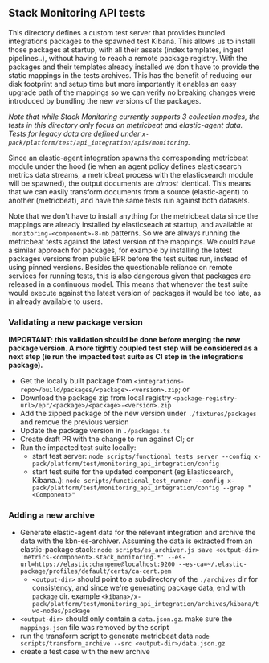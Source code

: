 ## Stack Monitoring API tests

This directory defines a custom test server that provides bundled integrations
packages to the spawned test Kibana. This allows us to install those packages at
startup, with all their assets (index templates, ingest pipelines..), without
having to reach a remote package registry.
With the packages and their templates already installed we don't have to provide
the static mappings in the tests archives. This has the benefit of reducing our
disk footprint and setup time but more importantly it enables an easy upgrade path
of the mappings so we can verify no breaking changes were introduced by bundling
the new versions of the packages.

_Note that while Stack Monitoring currently supports 3 collection modes, the tests
in this directory only focus on metricbeat and elastic-agent data. Tests for legacy
data are defined under `x-pack/platform/test/api_integration/apis/monitoring`._

Since an elastic-agent integration spawns the corresponding metricbeat module under
the hood (ie when an agent policy defines elasticsearch metrics data streams,
a metricbeat process with the elasticsearch module will be spawned), the output
documents are _almost_ identical. This means that we can easily transform documents
from a source (elastic-agent) to another (metricbeat), and have the same tests run
against both datasets.

Note that we don't have to install anything for the metricbeat data since the mappings
are already installed by elasticseach at startup, and available at `.monitoring-<component>-8-mb`
patterns. So we are always running the metricbeat tests against the latest version of
the mappings.
We could have a similar approach for packages, for example by installing the latest
packages versions from public EPR before the test suites run, instead of using pinned
versions. Besides the questionable reliance on remote services for running tests,
this is also dangerous given that packages are released in a continuous model.
This means that whenever the test suite would execute against the latest version
of packages it would be too late, as in already available to users.

### Validating a new package version
**IMPORTANT: this validation should be done before merging the new package version.
A more tightly coupled test step will be considered as a next step (ie run the impacted
test suite as CI step in the integrations package).**

- Get the locally built package from `<integrations-repo>/build/packages/<package>-<version>.zip`; or
- Download the package zip from local registry `<package-registry-url>/epr/<package>/<package>-<version>.zip`
- Add the zipped package of the new version under `./fixtures/packages` and remove the previous version
- Update the package version in `./packages.ts`
- Create draft PR with the change to run against CI; or
- Run the impacted test suite locally:
  - start test server: `node scripts/functional_tests_server --config x-pack/platform/test/monitoring_api_integration/config`
  - start test suite for the updated component (eg Elasticsearch, Kibana..): `node scripts/functional_test_runner --config x-pack/platform/test/monitoring_api_integration/config --grep "<Component>"`

### Adding a new archive
- Generate elastic-agent data for the relevant integration and archive the data
  with the kbn-es-archiver. Assuming the data is extracted from an elastic-package
  stack: `node scripts/es_archiver.js save <output-dir> 'metrics-<component>.stack_monitoring.*' --es-url=https://elastic:changeme@localhost:9200 --es-ca=~/.elastic-package/profiles/default/certs/ca-cert.pem`
  - `<output-dir>` should point to a subdirectory of the `./archives` dir for consistency,
    and since we're generating package data, end with `package` dir. example `<kibana>/x-pack/platform/test/monitoring_api_integration/archives/kibana/two-nodes/package`
- `<output-dir>` should only contain a `data.json.gz`. make sure the `mappings.json` file was removed by the script
- run the transform script to generate metricbeat data `node scripts/transform_archive --src <output-dir>/data.json.gz`
- create a test case with the new archive
